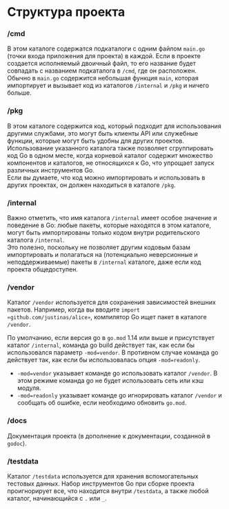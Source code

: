 # Структура проекта

### /cmd

В этом каталоге содержатся подкаталоги с одним файлом `main.go` (точки входа приложения для проекта) в каждой. Если в проекте создается исполняемый двоичный файл, то его название будет совпадать с названием подкаталога в `/cmd`, где он расположен. <br/>
Обычно в `main.go` содержится небольшая функция `main`, которая импортирует и вызывает код из каталогов `/internal` и `/pkg` и ничего больше.

### /pkg

В этом каталоге содержится код, который подходит для использования другими службами, это могут быть клиенты API или служебные функции, которые могут быть удобны для других проектов. Использование указанного каталога также позволяет сгруппировать код Go в одном месте, когда корневой каталог содержит множество компонентов и каталогов, не относящихся к Go, что упрощает запуск различных инструментов Go.<br/> 
Если вы думаете, что код можно импортировать и использовать в других проектах, он должен находиться в каталоге `/pkg`.

### /internal

Важно отметить, что имя каталога `/internal` имеет особое значение и поведение в Go: любые пакеты, которые находятся в этом каталоге, могут быть импортированы только кодом внутри родительского каталога `/internal`.<br/> 
Это полезно, поскольку не позволяет другим кодовым базам импортировать и полагаться на (потенциально неверсионные и неподдерживаемые) пакеты в `/internal` каталоге, даже если код проекта общедоступен.

### /vendor

Каталог `/vendor` используется для сохранения зависимостей внешних пакетов. Например, когда вы вводите `import «github.com/justinas/alice»`, компилятор Go ищет пакет в каталоге `/vendor`.

По умолчанию, если версия go в `go.mod` 1.14 или выше и присутствует каталог `/internal`, команда go build действует так, как если бы использовался параметр `-mod=vendor`. В противном случае команда go действует так, как если бы использовалась опция `-mod=readonly`.

* `-mod=vendor` указывает команде go использовать каталог `/vendor`. В этом режиме команда go не будет использовать сеть или кэш модуля.
* `-mod=readonly` указывает команде go игнорировать каталог `/vendor` и сообщать об ошибке, если необходимо обновить `go.mod`.

### /docs

Документация проекта (в дополнение к документации, созданной в `godoc`).

### /testdata

Каталог `/testdata` используется для хранения вспомогательных тестовых данных. Набор инструментов Go при сборке проекта проигнорирует все, что находится внутри `/testdata`, а также любой каталог, начинающийся с `.` или `_`.
